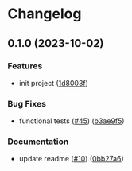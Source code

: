 # Changelog

## 0.1.0 (2023-10-02)


### Features

* init project ([1d8003f](https://github.com/Hir4/simple-app/commit/1d8003f4a41ee54c3812516de653467069c04c26))


### Bug Fixes

* functional tests ([#45](https://github.com/Hir4/simple-app/issues/45)) ([b3ae9f5](https://github.com/Hir4/simple-app/commit/b3ae9f57985e69faa840a5bc9bbcfd72dba8a5f7))


### Documentation

* update readme ([#10](https://github.com/Hir4/simple-app/issues/10)) ([0bb27a6](https://github.com/Hir4/simple-app/commit/0bb27a62b6935c57561efdd39ab915495c4f9f67))
